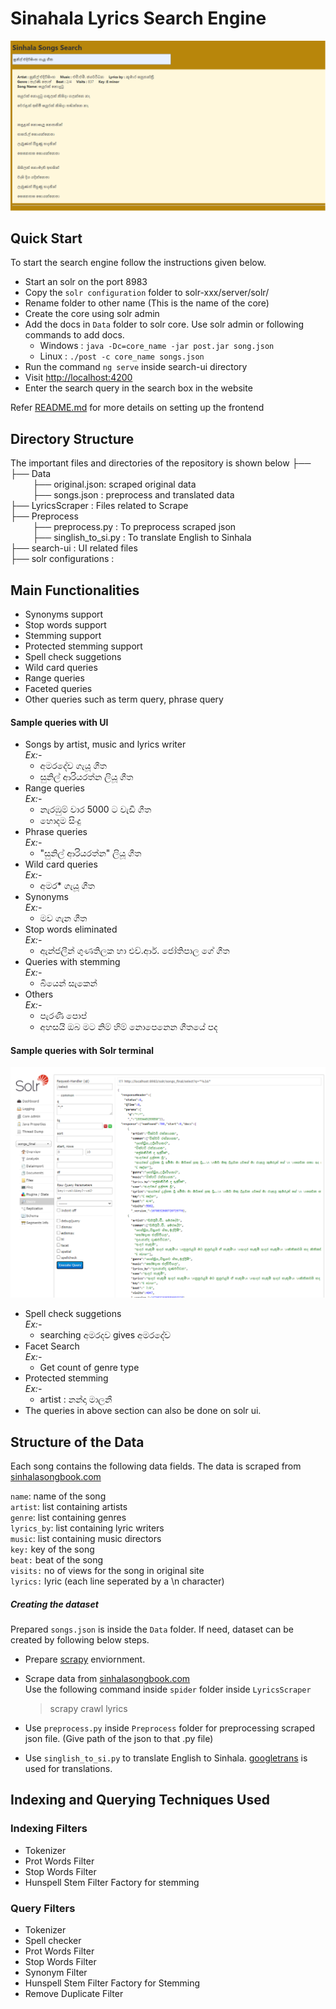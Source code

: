 # Sinahala Lyrics Search Engine

![alt text](ui.png)

## Quick Start
To start the search engine follow the instructions given below.

- Start an solr on the port 8983
- Copy the ```solr configuration``` folder to solr-xxx/server/solr/
- Rename folder to other name (This is the name of the core)
- Create the core using solr admin
- Add the docs in ```Data``` folder to solr core. Use solr admin or following commands to add docs.
    - Windows : ```java -Dc=core_name -jar post.jar song.json```
    - Linux : ```./post -c core_name songs.json```
- Run the command ```ng serve```  inside search-ui directory
- Visit <a href="http://localhost:4200">http://localhost:4200</a>
- Enter the search query in the search box in the website


Refer [README.md](search-ui/README.md) for more details on setting up the frontend

## Directory Structure
The important files and directories of the repository is shown below ├── <br>
├── Data <br>
&nbsp;&nbsp;&nbsp;&nbsp;&nbsp;&nbsp;&nbsp;&nbsp;&nbsp;├── original.json: scraped original data<br>
&nbsp;&nbsp;&nbsp;&nbsp;&nbsp;&nbsp;&nbsp;&nbsp;&nbsp;├── songs.json : preprocess and translated data<br>
├── LyricsScraper : Files related to Scrape<br>
├── Preprocess  <br>
 &nbsp;&nbsp;&nbsp;&nbsp;&nbsp;&nbsp;&nbsp;&nbsp;&nbsp;├── preprocess.py : To preprocess scraped json<br>
 &nbsp;&nbsp;&nbsp;&nbsp;&nbsp;&nbsp;&nbsp;&nbsp;&nbsp;├── singlish_to_si.py : To translate English to Sinhala <br>
├── search-ui : UI related files<br>
├── solr configurations : <br>

## Main Functionalities
- Synonyms support
- Stop words support
- Stemming support
- Protected stemming support
- Spell check suggetions
- Wild card queries
- Range queries
- Faceted queries
- Other queries such as term query, phrase query 

#### Sample queries with UI
- Songs by artist, music and lyrics writer<br>
    *Ex:-*
     - අමරදේව ගැයූ ගීත
     - සුනිල් ආරියරත්න ලියූ ගීත
- Range queries<br>
    *Ex:-* 
    - නැරඹුම් වාර 5000 ට වැඩි ගීත
    - හොදම ​සිංදු
- Phrase queries<br>
    *Ex:-*
    - "සුනිල් ආරියරත්න" ලියූ ගීත
- Wild card queries<br>
    *Ex:-*
    - අමර* ගැයූ ගීත
- Synonyms<br>
    *Ex:-*
     - මව ගැන ගීත
- Stop words eliminated<br>
   *Ex:-*
   - ඇන්ජලීන් ගුණතිලක  හා එච්.ආර්. ජෝතිපාල ගේ ගීත
- Queries with stemming<br>
    *Ex:-*
    - බියෙන් සැකෙන්
- Others<br>
    *Ex:-* 
    - පැරණි පොප්
    - අහසයි ඔබ මට නිම් හිම් නොපෙනෙන ගීතයේ පද

#### Sample queries with Solr terminal

![alt text](solr-ui.png)

- Spell check suggetions <br>
    *Ex:-* 
     - searching අමරදව gives අමරදේව
- Facet Search <br>
    *Ex:-*
    - Get count of genre type
- Protected stemming <br>
    *Ex:-*
    - artist : නන්දා මාලනී
- The queries in above section can also be done on solr ui. 

## Structure of the Data

Each song contains the following data fields. The data is scraped from <a href="https://sinhalasongbook.com/">sinhalasongbook.com</a><br>

```name```: name of the song <br>
```artist```: list containing artists <br>
```genre```: list containing genres<br>
```lyrics_by```: list containing lyric writers <br>
```music```: list containing music directors <br>
```key:``` key of the song<br>
```beat:``` beat of the song<br>
```visits:``` no of views for the song in original site<br>
```lyrics:``` lyric (each line seperated by a \n character)<br>

##### Creating the dataset
Prepared ```songs.json``` is inside the ```Data``` folder. If need, dataset can be created by following below steps.

- Prepare <a href="https://docs.scrapy.org/en/latest/">scrapy</a> enviornment.
- Scrape data from <a href="https://sinhalasongbook.com/">sinhalasongbook.com</a><br>
  Use the following command inside ```spider``` folder inside ```LyricsScraper```<br>
  
  >scrapy crawl lyrics

- Use `preprocess.py` inside `Preprocess` folder for preprocessing scraped json file. (Give path of the json to that .py file)
- Use `singlish_to_si.py` to translate English to Sinhala. <a href="https://pypi.org/project/googletrans/">googletrans</a> is used for translations.

## Indexing and Querying Techniques Used

### Indexing Filters
- Tokenizer
- Prot Words Filter
- Stop Words Filter
- Hunspell Stem Filter Factory for stemming


### Query Filters
- Tokenizer
- Spell checker
- Prot Words Filter
- Stop Words Filter
- Synonym Filter
- Hunspell Stem Filter Factory for Stemming
- Remove Duplicate Filter 


